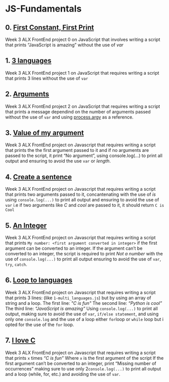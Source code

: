 # JS-Fundamentals

## 0. [First Constant, First Print](https://github.com/The-Motolani/JS-Fundamentals/blob/main/0-javascript_is_amazing.js)
Week 3 ALX FrontEnd project 0 on JavaScript that involves writing a script that prints “JavaScript is amazing” without the use of *var*

## 1. [3 languages](https://github.com/The-Motolani/JS-Fundamentals/blob/main/1-multi_languages.js)
Week 3 ALX FrontEnd project 1 on JavaScript that requires writing a script that prints 3 lines without the use of `var`

## 2. [Arguments](https://github.com/The-Motolani/JS-Fundamentals/blob/main/2-arguments.js)
Week 3 ALX FrontEnd project 2 on JavaScript that requires writing a script that prints a message dependind on the number of arguments passed without the use of `var` and using [process.argv](https://nodejs.org/api/process.html#process_process_argv) as a reference.

## 3. [Value of my argument](https://github.com/The-Motolani/JS-Fundamentals/blob/main/3-value_argument.js)
Week 3 ALX FrontEnd project on Javascript that requires writing a script that prints the  the first argument passed to it and if no arguments are passed to the script, it print “No argument”, using console.log(...) to print all output and ensuring to avoid the use `var` or *length*.

## 4. [Create a sentence](https://github.com/The-Motolani/JS-Fundamentals/blob/main/4-concat.js)
Week 3 ALX FrontEnd project on Javascript that requires writing a script that prints two arguments passed to it, concantenating with the use of *is* using `console.log(...)` to print all output and ensuring to avoid the use of `var` i.e if two arguments like *C* and *cool* are passed to it, it should return `C is Cool`

## 5. [An Integer](https://github.com/The-Motolani/JS-Fundamentals/blob/main/5-to_integer.js)
Week 3 ALX FrontEnd project on Javascript that requires writing a script that prints `My number: <first argument converted in integer>` if the first argument can be converted to an integer. If the argument can’t be converted to an integer, the script is required to print *Not a number* with the use of `console.log(...)` to print all output ensuring to avoid the use of `var`, `try`, `catch`.

## 6. [Loop to languages]()
Week 3 ALX FrontEnd project on Javascript that requires writing a script that prints 3 lines: (like `1-multi_languages.js`) but by using an array of string and a loop.
The first line: *"C is fun"*
The second line: *“Python is cool”*
The third line: *“JavaScript is amazing”*
Using `console.log(...)` to print all output, making sure to avoid the use of `var`, `if/else statement`, and using only one `console.log` and the use of a loop either `for`loop or `while` loop but i opted for the use of the `for` loop.

## 7. [I love C]()
Week 3 ALX FrontEnd project on Javascript that requires writing a script that prints `x` times *“C is fun”*
Where `x` is the first argument of the script
If the first argument can’t be converted to an integer, print “Missing number of occurrences”
making sure to use only 2`console.log(...)` to print all output and a loop (while, for, etc.) and avoiding the use of `var`.